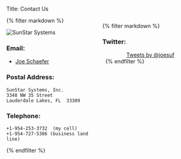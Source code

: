 Title: Contact Us

<div style="width: 50%; float: left">
{% filter markdown %}

![SunStar Systems](/images/sunstarlogowhole.png)

### Email:

* [Joe Schaefer](mailto:joe_schaefer@yahoo.com)

### Postal Address:

    SunStar Systems, Inc.
    3348 NW 35 Street
    Lauderdale Lakes, FL  33309

### Telephone:

    +1-954-253-3732  (my cell)
    +1-954-727-5386 (business land line) 

{% endfilter %}

</div>
<div style="width: 50%; float: left">

{% filter markdown %}

### Twitter:

<center>
<a class="twitter-timeline" href="https://twitter.com/joesuf" data-widget-id="484825803566235648">Tweets by @joesuf</a>
<script>!function(d,s,id){var js,fjs=d.getElementsByTagName(s)[0],p=/^http:/.test(d.location)?'http':'https';if(!d.getElementById(id)){js=d.createElement(s);js.id=id;js.src=p+"://platform.twitter.com/widgets.js";fjs.parentNode.insertBefore(js,fjs);}}(document,"script","twitter-wjs");</script>
</center>
&nbsp;
{% endfilter %}
</div>
